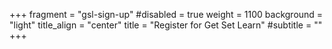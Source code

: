 +++
fragment = "gsl-sign-up"
#disabled = true
weight = 1100
background = "light"
title_align = "center"
title = "Register for Get Set Learn"
#subtitle  = ""
+++